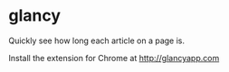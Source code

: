 glancy
======

Quickly see how long each article on a page is.

Install the extension for Chrome at http://glancyapp.com
